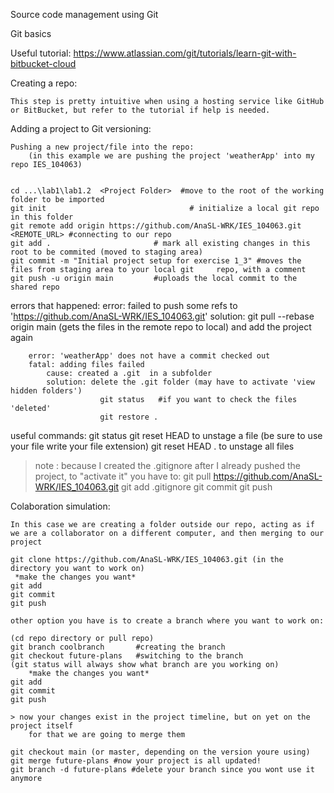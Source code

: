 Source code management using Git

Git basics

Useful tutorial: https://www.atlassian.com/git/tutorials/learn-git-with-bitbucket-cloud


Creating a repo:
 
    This step is pretty intuitive when using a hosting service like GitHub or BitBucket, but refer to the tutorial if help is needed.


Adding a project to Git versioning:

    Pushing a new project/file into the repo:
        (in this example we are pushing the project 'weatherApp' into my repo IES_104063)


    cd ...\lab1\lab1.2  <Project Folder>  #move to the root of the working folder to be imported
    git init                                # initialize a local git repo in this folder
    git remote add origin https://github.com/AnaSL-WRK/IES_104063.git <REMOTE_URL> #connecting to our repo
    git add .                       # mark all existing changes in this root to be commited (moved to staging area)
    git commit -m "Initial project setup for exercise 1_3" #moves the files from staging area to your local git     repo, with a comment 
    git push -u origin main         #uploads the local commit to the shared repo


                   



errors that happened:
        error: failed to push some refs to 'https://github.com/AnaSL-WRK/IES_104063.git'
            solution: git pull --rebase origin main   (gets the files in the remote repo to local)
            and add the project again

        error: 'weatherApp' does not have a commit checked out 
        fatal: adding files failed
            cause: created a .git  in a subfolder
            solution: delete the .git folder (may have to activate 'view hidden folders')
                        git status   #if you want to check the files 'deleted'
                        git restore . 



useful commands:
    git status
    git reset HEAD <YOUR-FILE>  to unstage a file (be sure to use your file write your file extension)
    git reset HEAD .  to unstage all files

> note : because I created the .gitignore after I already pushed the project, to "activate it" you have to:
            git pull https://github.com/AnaSL-WRK/IES_104063.git
            git add .gitignore
            git commit
            git push


Colaboration simulation:
    
    In this case we are creating a folder outside our repo, acting as if we are a collaborator on a different computer, and then merging to our project

    git clone https://github.com/AnaSL-WRK/IES_104063.git (in the directory you want to work on)
     *make the changes you want*
    git add
    git commit 
    git push

    other option you have is to create a branch where you want to work on:

    (cd repo directory or pull repo)
    git branch coolbranch       #creating the branch
    git checkout future-plans   #switching to the branch
    (git status will always show what branch are you working on)
        *make the changes you want*
    git add
    git commit 
    git push

    > now your changes exist in the project timeline, but on yet on the project itself
        for that we are going to merge them

    git checkout main (or master, depending on the version youre using)
    git merge future-plans #now your project is all updated!
    git branch -d future-plans #delete your branch since you wont use it anymore

